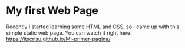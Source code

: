 # My first Web Page

Recently I started learning some HTML and CSS, so I came up with this simple static web page. You can watch it right here: https://itscrisu.github.io/Mi-primer-pagina/
